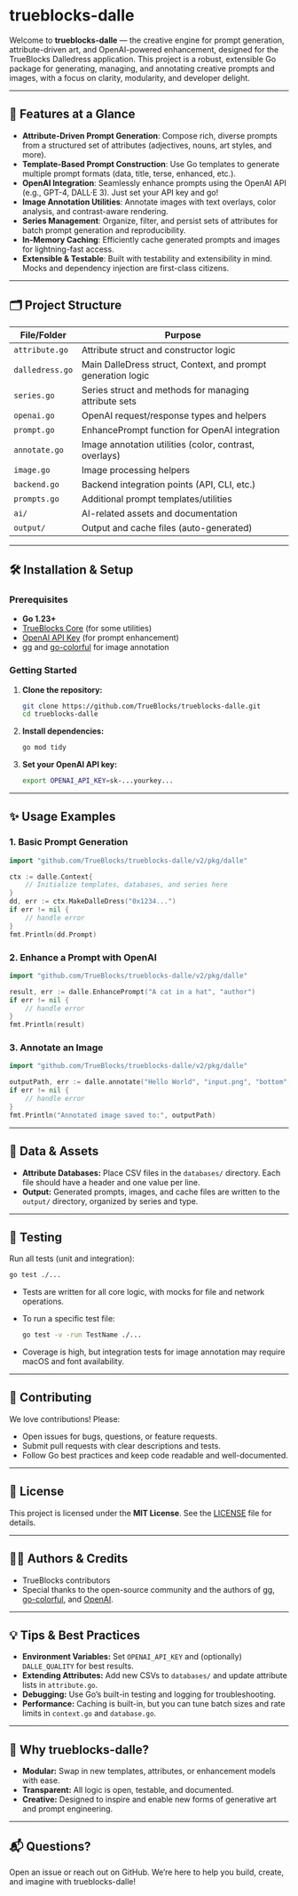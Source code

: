 # trueblocks-dalle

Welcome to **trueblocks-dalle** — the creative engine for prompt generation, attribute-driven art, and OpenAI-powered enhancement, designed for the TrueBlocks Dalledress application. This project is a robust, extensible Go package for generating, managing, and annotating creative prompts and images, with a focus on clarity, modularity, and developer delight.

---

## 🚀 Features at a Glance

- **Attribute-Driven Prompt Generation**: Compose rich, diverse prompts from a structured set of attributes (adjectives, nouns, art styles, and more).
- **Template-Based Prompt Construction**: Use Go templates to generate multiple prompt formats (data, title, terse, enhanced, etc.).
- **OpenAI Integration**: Seamlessly enhance prompts using the OpenAI API (e.g., GPT-4, DALL·E 3). Just set your API key and go!
- **Image Annotation Utilities**: Annotate images with text overlays, color analysis, and contrast-aware rendering.
- **Series Management**: Organize, filter, and persist sets of attributes for batch prompt generation and reproducibility.
- **In-Memory Caching**: Efficiently cache generated prompts and images for lightning-fast access.
- **Extensible & Testable**: Built with testability and extensibility in mind. Mocks and dependency injection are first-class citizens.

---

## 🗂️ Project Structure

| File/Folder     | Purpose                                                      |
| --------------- | ------------------------------------------------------------ |
| `attribute.go`  | Attribute struct and constructor logic                       |
| `dalledress.go` | Main DalleDress struct, Context, and prompt generation logic |
| `series.go`     | Series struct and methods for managing attribute sets        |
| `openai.go`     | OpenAI request/response types and helpers                    |
| `prompt.go`     | EnhancePrompt function for OpenAI integration                |
| `annotate.go`   | Image annotation utilities (color, contrast, overlays)       |
| `image.go`      | Image processing helpers                                     |
| `backend.go`    | Backend integration points (API, CLI, etc.)                  |
| `prompts.go`    | Additional prompt templates/utilities                        |
| `ai/`           | AI-related assets and documentation                          |
| `output/`       | Output and cache files (auto-generated)                      |

---

## 🛠️ Installation & Setup

### Prerequisites

- **Go 1.23+**
- [TrueBlocks Core](https://github.com/TrueBlocks/trueblocks-core) (for some utilities)
- [OpenAI API Key](https://platform.openai.com/account/api-keys) (for prompt enhancement)
- [gg](https://github.com/fogleman/gg) and [go-colorful](https://github.com/lucasb-eyer/go-colorful) for image annotation

### Getting Started

1. **Clone the repository:**

   ```bash
   git clone https://github.com/TrueBlocks/trueblocks-dalle.git
   cd trueblocks-dalle
   ```

2. **Install dependencies:**

   ```bash
   go mod tidy
   ```

3. **Set your OpenAI API key:**

   ```bash
   export OPENAI_API_KEY=sk-...yourkey...
   ```

---

## ✨ Usage Examples

### 1. Basic Prompt Generation

```go
import "github.com/TrueBlocks/trueblocks-dalle/v2/pkg/dalle"

ctx := dalle.Context{
    // Initialize templates, databases, and series here
}
dd, err := ctx.MakeDalleDress("0x1234...")
if err != nil {
    // handle error
}
fmt.Println(dd.Prompt)
```

### 2. Enhance a Prompt with OpenAI

```go
import "github.com/TrueBlocks/trueblocks-dalle/v2/pkg/dalle"

result, err := dalle.EnhancePrompt("A cat in a hat", "author")
if err != nil {
    // handle error
}
fmt.Println(result)
```

### 3. Annotate an Image

```go
import "github.com/TrueBlocks/trueblocks-dalle/v2/pkg/dalle"

outputPath, err := dalle.annotate("Hello World", "input.png", "bottom", 0.1)
if err != nil {
    // handle error
}
fmt.Println("Annotated image saved to:", outputPath)
```

---

## 🧩 Data & Assets

- **Attribute Databases:** Place CSV files in the `databases/` directory. Each file should have a header and one value per line.
- **Output:** Generated prompts, images, and cache files are written to the `output/` directory, organized by series and type.

---

## 🧪 Testing

Run all tests (unit and integration):

```bash
go test ./...
```

- Tests are written for all core logic, with mocks for file and network operations.
- To run a specific test file:

  ```bash
  go test -v -run TestName ./...
  ```

- Coverage is high, but integration tests for image annotation may require macOS and font availability.

---

## 📝 Contributing

We love contributions! Please:

- Open issues for bugs, questions, or feature requests.
- Submit pull requests with clear descriptions and tests.
- Follow Go best practices and keep code readable and well-documented.

---

## 📜 License

This project is licensed under the **MIT License**. See the [LICENSE](./LICENSE) file for details.

---

## 👩‍💻 Authors & Credits

- TrueBlocks contributors
- Special thanks to the open-source community and the authors of [gg](https://github.com/fogleman/gg), [go-colorful](https://github.com/lucasb-eyer/go-colorful), and [OpenAI](https://openai.com/).

---

## 💡 Tips & Best Practices

- **Environment Variables:** Set `OPENAI_API_KEY` and (optionally) `DALLE_QUALITY` for best results.
- **Extending Attributes:** Add new CSVs to `databases/` and update attribute lists in `attribute.go`.
- **Debugging:** Use Go’s built-in testing and logging for troubleshooting.
- **Performance:** Caching is built-in, but you can tune batch sizes and rate limits in `context.go` and `database.go`.

---

## 🌈 Why trueblocks-dalle?

- **Modular:** Swap in new templates, attributes, or enhancement models with ease.
- **Transparent:** All logic is open, testable, and documented.
- **Creative:** Designed to inspire and enable new forms of generative art and prompt engineering.

---

## 📬 Questions?

Open an issue or reach out on GitHub. We’re here to help you build, create, and imagine with trueblocks-dalle!
